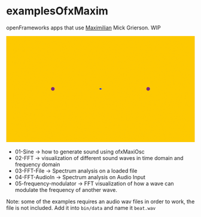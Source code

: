 # examplesOfxMaxim

openFrameworks apps that use [Maximilian](https://github.com/micknoise/Maximilian) Mick Grierson.
WIP

![example](maxim.gif)

* 01-Sine -> how to generate sound using ofxMaxiOsc
* 02-FFT -> visualization of different sound waves in time domain and frequency domain
* 03-FFT-File -> Spectrum analysis on a loaded file
* 04-FFT-AudioIn -> Spectrum analysis on Audio Input
* 05-frequency-modulator -> FFT visualization of how a wave can modulate the frequency of another wave.

Note: some of the examples requires an audio wav files in order to work, the file is not included. Add it into `bin/data` and name it `beat.wav`
